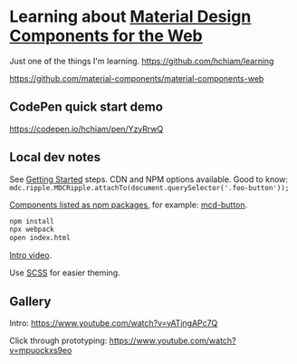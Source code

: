 # Learning about [Material Design Components for the Web](https://github.com/material-components/material-components-web)

Just one of the things I'm learning. <https://github.com/hchiam/learning>

<https://github.com/material-components/material-components-web>

## CodePen quick start demo

<https://codepen.io/hchiam/pen/YzyRrwQ>

## Local dev notes

See [Getting Started](https://github.com/material-components/material-components-web/blob/master/docs/getting-started.md) steps. CDN and NPM options available. Good to know: `mdc.ripple.MDCRipple.attachTo(document.querySelector('.foo-button'));`

[Components listed as npm packages](https://github.com/material-components/material-components-web/tree/master/packages), for example: [mcd-button](https://github.com/material-components/material-components-web/tree/master/packages/mdc-button).

```bash
npm install
npx webpack
open index.html
```

[Intro video](https://www.youtube.com/watch?v=ckCe0xZv3Co).

Use [SCSS](https://github.com/hchiam/learning-sass) for easier theming.

## Gallery

Intro: <https://www.youtube.com/watch?v=vATjngAPc7Q>

Click through prototyping: <https://www.youtube.com/watch?v=mpuockxs9eo>
